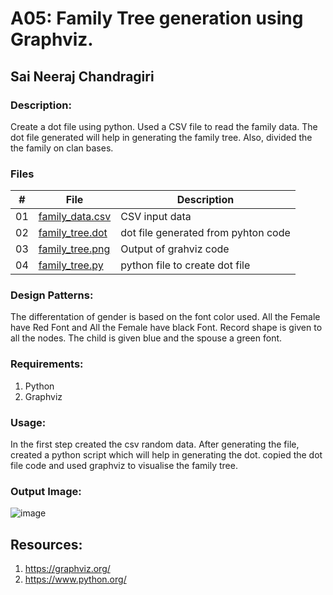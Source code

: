 # A05: Family Tree generation using Graphviz.

## Sai Neeraj Chandragiri

### Description:
Create a dot file using python. Used a CSV file to read the family data. The dot file generated will help in generating the family tree. Also, divided the the family on clan bases.

### Files

|   #   | File |  Description |
| :---: | ----------- | ---------------------- |
|    01  |  [family_data.csv](https://github.com/SaiNeeraj2503/4883-SoftwareTools-Neeraj/blob/main/Assignments/A05/family_tree_data.csv)| CSV input data|  
|    02  |  [family_tree.dot](https://github.com/SaiNeeraj2503/4883-SoftwareTools-Neeraj/blob/main/Assignments/A05/family_tree.dot)|dot file generated from pyhton code| 
|    03 |  [family_tree.png](https://github.com/SaiNeeraj2503/4883-SoftwareTools-Neeraj/blob/main/Assignments/A05/family_tree.png)| Output of grahviz code| 
|    04 |  [family_tree.py](https://github.com/SaiNeeraj2503/4883-SoftwareTools-Neeraj/blob/main/Assignments/A05/family_tree.py)| python file to create dot file| 



### Design Patterns:
The differentation of gender is based on the font color used.
All the Female have Red Font and All the Female have black Font.
Record shape is given to all the nodes.
The child is given blue and the spouse a green font.


### Requirements:
1. Python
2. Graphviz

### Usage: 
In the first step created the csv random data. After generating the file, created a python script which will help in generating the dot. copied the dot file code and used graphviz to visualise the family tree.

### Output Image:
![image](https://github.com/SaiNeeraj2503/4883-SoftwareTools-Neeraj/assets/81518238/6067f9aa-292d-48f1-aa7a-7a5cd8058c77)





## Resources: 
1. https://graphviz.org/
2. https://www.python.org/


